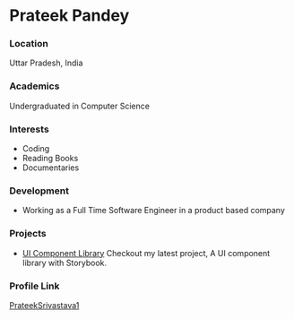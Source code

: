 # Prateek Pandey

### Location

Uttar Pradesh, India

### Academics

Undergraduated in Computer Science

### Interests

- Coding
- Reading Books
- Documentaries

### Development

- Working as a Full Time Software Engineer in a product based company

### Projects

- [UI Component Library](https://github.com/PrateekSrivastava1/nahi-aati-css) Checkout my latest project, A UI component library with Storybook.

### Profile Link

[PrateekSrivastava1](https://github.com/PrateekSrivastava1)
